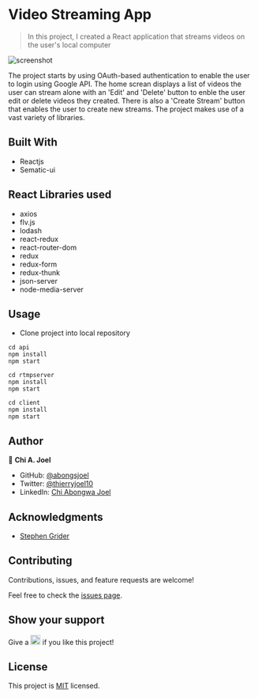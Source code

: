# Video Streaming App

> In this project, I created a React application that streams videos on the user's local computer

![screenshot](../main/screenshot.png)

The project starts by using OAuth-based authentication to enable the user to login using Google API. The home screan displays a list of videos the user can stream alone with an 'Edit' and 'Delete' button to enble the user edit or delete videos they created. There is also a 'Create Stream' button that enables the user to create new streams. The project makes use of a vast variety of libraries.

## Built With

- Reactjs
- Sematic-ui

## React Libraries used

- axios
- flv.js
- lodash
- react-redux
- react-router-dom
- redux
- redux-form
- redux-thunk
- json-server
- node-media-server


## Usage

- Clone project into local repository
```
cd api
npm install
npm start
```
```
cd rtmpserver
npm install
npm start
```
```
cd client
npm install
npm start
```

## Author

👤 **Chi A. Joel**

- GitHub: [@abongsjoel](https://github.com/abongsjoel)
- Twitter: [@thierryjoel10](https://twitter.com/ThierryJoel10)
- LinkedIn: [Chi Abongwa Joel](https://www.linkedin.com/in/chi-abongwa-joel-b4285a97/)


## Acknowledgments

- [Stephen Grider](https://www.udemy.com/course/react-redux/#instructor-1)


## Contributing

Contributions, issues, and feature requests are welcome!

Feel free to check the [issues page](https://github.com/abongsjoel/streams/issues).


## Show your support
<p> Give a 
  <g-emoji class="g-emoji" alias="star" fallback-src="https://github.githubassets.com/images/icons/emoji/unicode/2b50.png"><img class="emoji" alt="star" height="20" width="20" src="https://github.githubassets.com/images/icons/emoji/unicode/2b50.png"></g-emoji>
  if you like this project!</p>

## License
  <p>This project is <a href="../main/LICENSE">MIT</a> licensed.</p>

